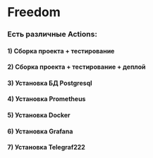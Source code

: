 # Freedom

### Есть различные Actions:
#### 1) Сборка проекта + тестирование
#### 2) Сборка проекта + тестирование + деплой
#### 3) Установка БД Postgresql
#### 4) Установка Prometheus
#### 5) Установка Docker
#### 6) Установка Grafana
#### 7) Установка Telegraf222